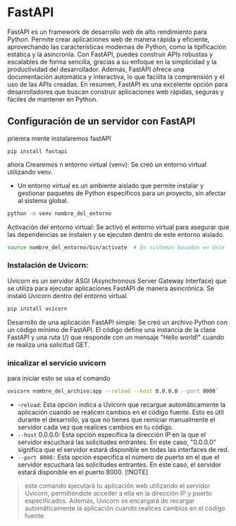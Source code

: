 # FastAPI
FastAPI es un framework de desarrollo web de alto rendimiento para Python. Permite crear aplicaciones web de manera rápida y eficiente, aprovechando las características modernas de Python, como la tipificación estática y la asincronía. Con FastAPI, puedes construir APIs robustas y escalables de forma sencilla, gracias a su enfoque en la simplicidad y la productividad del desarrollador. Además, FastAPI ofrece una documentación automática y interactiva, lo que facilita la comprensión y el uso de las APIs creadas. En resumen, FastAPI es una excelente opción para desarrolladores que buscan construir aplicaciones web rápidas, seguras y fáciles de mantener en Python.

## Configuración de un servidor con FastAPI
priemra mente instalaremos fastAPI

``` SH
pip install fastapi
```

ahora Crearemos n entorno virtual (venv): Se creó un entorno virtual utilizando venv. 
- Un entorno virtual es un ambiente aislado que permite instalar y gestionar paquetes de Python específicos para un proyecto, sin afectar al sistema global.

``` sh
python -m venv nombre_del_entorno
```

Activación del entorno virtual: Se activó el entorno virtual para asegurar que las dependencias se instalen y se ejecuten dentro de este entorno aislado.
``` sh
source nombre_del_entorno/bin/activate  # En sistemas basados en Unix
```

### Instalación de Uvicorn: 

Uvicorn es un servidor ASGI (Asynchronous Server Gateway Interface) que se utiliza para ejecutar aplicaciones FastAPI de manera asincrónica. Se instaló Uvicorn dentro del entorno virtual.
``` sh
pip install uvicorn
```
Desarrollo de una aplicación FastAPI simple: Se creó un archivo Python con un código mínimo de FastAPI. El código define una instancia de la clase FastAPI y una ruta (/) que responde con un mensaje "Hello world!" cuando se realiza una solicitud GET.


### inicalizar el servicio uvicorn

para iniciar esto se usa el comando 


```sh
uvicorn nombre_del_archivo:app --reload --host 0.0.0.0 --port 8000`
```

- -`reload`: Esta opción indica a Uvicorn que recargue automáticamente la aplicación cuando se realicen cambios en el código fuente. Esto es útil durante el desarrollo, ya que no tienes que reiniciar manualmente el servidor cada vez que realices cambios en tu código.
- `--host` 0.0.0.0: Esta opción especifica la dirección IP en la que el servidor escuchará las solicitudes entrantes. En este caso, "0.0.0.0" significa que el servidor estará disponible en todas las interfaces de red.
- `--port 8000:` Esta opción especifica el número de puerto en el que el servidor escuchará las solicitudes entrantes. En este caso, el servidor estará disponible en el puerto 8000.
[!NOTE]
>
> este comando ejecutará tu aplicación web utilizando el servidor Uvicorn, permitiéndote acceder a ella en la dirección IP y puerto especificados. Además, Uvicorn se encargará de recargar automáticamente la aplicación cuando realices cambios en el código fuente.